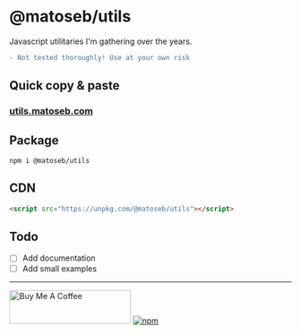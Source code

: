 # @matoseb/utils
Javascript utilitaries I'm gathering over the years.

```diff
- Not tested thoroughly! Use at your own risk
```

## Quick copy & paste
### [utils.matoseb.com](https://utils.matoseb.com)

## Package
```
npm i @matoseb/utils
```

## CDN
```html
<script src="https://unpkg.com/@matoseb/utils"></script>
```

## Todo
- [ ] Add documentation
- [ ] Add small examples

---
<a href="https://www.buymeacoffee.com/sebastien.matos" target="_blank"><img src="https://cdn.buymeacoffee.com/buttons/v2/default-yellow.png" alt="Buy Me A Coffee" style="height: 60px !important;width: 217px !important;" ></a>
[![npm](https://img.shields.io/npm/v/@matoseb/utils.svg?maxAge=2592000)](https://www.npmjs.com/package/@matoseb/utils)
